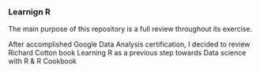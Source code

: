 ### Learnign R

The main purpose of this repository is a full review throughout its exercise.

After accomplished Google Data Analysis certification, I decided to review Richard Cotton
book Learning R as a previous step towards Data science with R & R Cookbook



